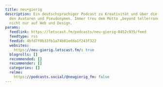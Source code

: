 ```yaml
---
title: neu•gierig
description: Ein deutschsprachiger Podcast zu Kreativität und über die Leute hinter
  den Avataren und Pseudonymen. Immer treu dem Motto „beyond tellerrand“ mit dem Blick
  nicht nur auf Web und Design.
params:
  feedlink: https://letscast.fm/podcasts/neu-gierig-8452c935/feed
  feedtype: rss
  feedid: 4bfd7f0b33fb1a74b01edda1f243f322
  websites:
    https://neu-gierig.letscast.fm/: true
  blogrolls: []
  recommended: []
  recommender: []
  categories: []
  relme:
    https://podcasts.social/@neugierig_fm: false
---
```

